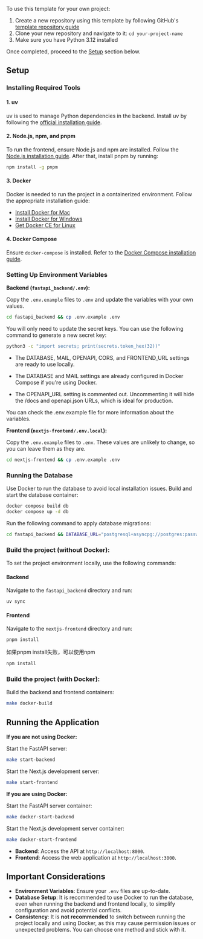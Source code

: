 To use this template for your own project:

1. Create a new repository using this template by following GitHub's [template repository guide](https://docs.github.com/en/repositories/creating-and-managing-repositories/creating-a-repository-from-a-template#creating-a-repository-from-a-template)
2. Clone your new repository and navigate to it: `cd your-project-name`
3. Make sure you have Python 3.12 installed

Once completed, proceed to the [Setup](#setup) section below.

## Setup

### Installing Required Tools

#### 1. uv
uv is used to manage Python dependencies in the backend. Install uv by following the [official installation guide](https://docs.astral.sh/uv/getting-started/installation/).

#### 2. Node.js, npm, and pnpm
To run the frontend, ensure Node.js and npm are installed. Follow the [Node.js installation guide](https://nodejs.org/en/download/).
After that, install pnpm by running:
```bash
npm install -g pnpm
```

#### 3. Docker
Docker is needed to run the project in a containerized environment. Follow the appropriate installation guide:

- [Install Docker for Mac](https://docs.docker.com/docker-for-mac/install/)
- [Install Docker for Windows](https://docs.docker.com/docker-for-windows/install/)
- [Get Docker CE for Linux](https://docs.docker.com/install/linux/docker-ce/)

#### 4. Docker Compose
Ensure `docker-compose` is installed. Refer to the [Docker Compose installation guide](https://docs.docker.com/compose/install/).

### Setting Up Environment Variables

**Backend (`fastapi_backend/.env`):**

Copy the `.env.example` files to `.env` and update the variables with your own values.
   ```bash
   cd fastapi_backend && cp .env.example .env
   ```
You will only need to update the secret keys. You can use the following command to generate a new secret key:
   ```bash
   python3 -c "import secrets; print(secrets.token_hex(32))"
   ```

- The DATABASE, MAIL, OPENAPI, CORS, and FRONTEND_URL settings are ready to use locally.

- The DATABASE and MAIL settings are already configured in Docker Compose if you're using Docker.

- The OPENAPI_URL setting is commented out. Uncommenting it will hide the /docs and openapi.json URLs, which is ideal for production.

You can check the .env.example file for more information about the variables.

**Frontend (`nextjs-frontend/.env.local`):**

Copy the `.env.example` files to `.env`. These values are unlikely to change, so you can leave them as they are.
   ```bash
   cd nextjs-frontend && cp .env.example .env
   ```

### Running the Database


Use Docker to run the database to avoid local installation issues. Build and start the database container:
   ```bash
   docker compose build db
   docker compose up -d db
   ```

Run the following command to apply database migrations:

   ```bash
   cd fastapi_backend && DATABASE_URL="postgresql+asyncpg://postgres:password@localhost:5432/mydatabase" python -m alembic upgrade head
   ```

### Build the project (without Docker):
To set the project environment locally, use the following commands:

#### Backend

Navigate to the `fastapi_backend` directory and run:
   ```bash
   uv sync
   ```

#### Frontend
Navigate to the `nextjs-frontend` directory and run:
   ```bash
   pnpm install
   ```
   如果pnpm install失败，可以使用npm
   ```bash
   npm install
   ```
### Build the project (with Docker):

Build the backend and frontend containers:
   ```bash
   make docker-build
   ```

## Running the Application

**If you are not using Docker:**

Start the FastAPI server:
   ```bash
   make start-backend
   ```

Start the Next.js development server:
   ```bash
   make start-frontend
   ```

**If you are using Docker:**

Start the FastAPI server container:
   ```bash
   make docker-start-backend
   ```
Start the Next.js development server container:
   ```bash
   make docker-start-frontend
   ```

- **Backend**: Access the API at `http://localhost:8000`.
- **Frontend**: Access the web application at `http://localhost:3000`.

## Important Considerations
- **Environment Variables**: Ensure your `.env` files are up-to-date.
- **Database Setup**: It is recommended to use Docker to run the database, even when running the backend and frontend locally, to simplify configuration and avoid potential conflicts.
- **Consistency**: It is **not recommended** to switch between running the project locally and using Docker, as this may cause permission issues or unexpected problems. You can choose one method and stick with it.
